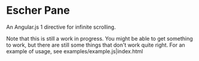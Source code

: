# Escher Pane
An Angular.js 1 directive for infinite scrolling.

Note that this is still a work in progress. You might be able to get something to work,
but there are still some things that don't work quite right.
For an example of usage, see examples/example.js|index.html
